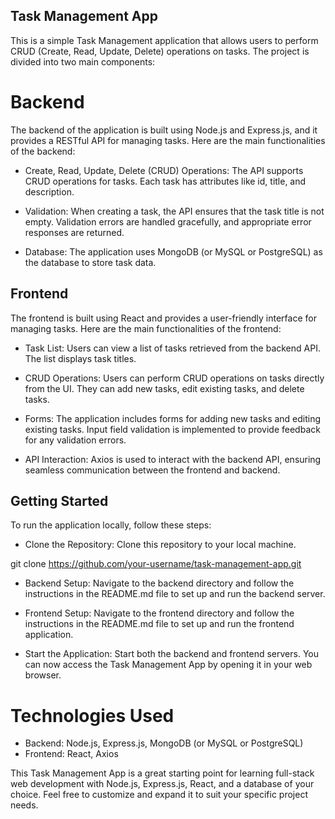 ## Task Management App

This is a simple Task Management application that allows users to perform CRUD (Create, Read, Update, Delete) operations on tasks. The project is divided into two main components:

# Backend

The backend of the application is built using Node.js and Express.js, and it provides a RESTful API for managing tasks. Here are the main functionalities of the backend:

- Create, Read, Update, Delete (CRUD) Operations: The API supports CRUD operations for tasks. Each task has attributes like id, title, and description.

- Validation: When creating a task, the API ensures that the task title is not empty. Validation errors are handled gracefully, and appropriate error responses are returned.

- Database: The application uses MongoDB (or MySQL or PostgreSQL) as the database to store task data.

## Frontend

The frontend is built using React and provides a user-friendly interface for managing tasks. Here are the main functionalities of the frontend:

- Task List: Users can view a list of tasks retrieved from the backend API. The list displays task titles.

- CRUD Operations: Users can perform CRUD operations on tasks directly from the UI. They can add new tasks, edit existing tasks, and delete tasks.

- Forms: The application includes forms for adding new tasks and editing existing tasks. Input field validation is implemented to provide feedback for any validation errors.

- API Interaction: Axios is used to interact with the backend API, ensuring seamless communication between the frontend and backend.

## Getting Started

To run the application locally, follow these steps:

- Clone the Repository: Clone this repository to your local machine.

git clone https://github.com/your-username/task-management-app.git

- Backend Setup: Navigate to the backend directory and follow the instructions in the README.md file to set up and run the backend server.

- Frontend Setup: Navigate to the frontend directory and follow the instructions in the README.md file to set up and run the frontend application.

- Start the Application: Start both the backend and frontend servers. You can now access the Task Management App by opening it in your web browser.

# Technologies Used

- Backend: Node.js, Express.js, MongoDB (or MySQL or PostgreSQL)
- Frontend: React, Axios

This Task Management App is a great starting point for learning full-stack web development with Node.js, Express.js, React, and a database of your choice. Feel free to customize and expand it to suit your specific project needs.